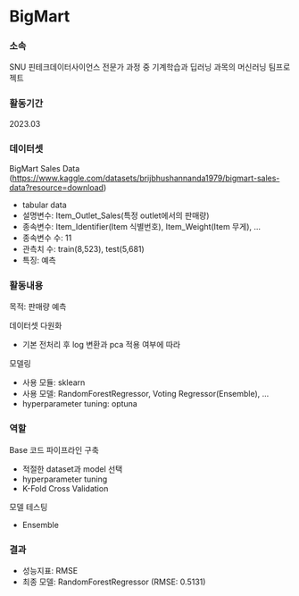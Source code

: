 # BigMart

### 소속
SNU 핀테크데이터사이언스 전문가 과정 중 기계학습과 딥러닝 과목의 머신러닝 팀프로젝트

### 활동기간
2023.03

### 데이터셋
BigMart Sales Data (https://www.kaggle.com/datasets/brijbhushannanda1979/bigmart-sales-data?resource=download)
- tabular data
- 설명변수: Item_Outlet_Sales(특정 outlet에서의 판매량)
- 종속변수: Item_Identifier(Item 식별번호), Item_Weight(Item 무게), ...
- 종속변수 수: 11
- 관측치 수: train(8,523), test(5,681)
- 특징: 예측

### 활동내용
목적: 판매량 예측

데이터셋 다원화
- 기본 전처리 후 log 변환과 pca 적용 여부에 따라

모델링 
- 사용 모듈: sklearn
- 사용 모델: RandomForestRegressor, Voting Regressor(Ensemble), ...
- hyperparameter tuning: optuna

### 역할
Base 코드 파이프라인 구축
- 적절한 dataset과 model 선택
- hyperparameter tuning
- K-Fold Cross Validation

모델 테스팅
- Ensemble

### 결과
- 성능지표: RMSE
- 최종 모델: RandomForestRegressor (RMSE: 0.5131)

